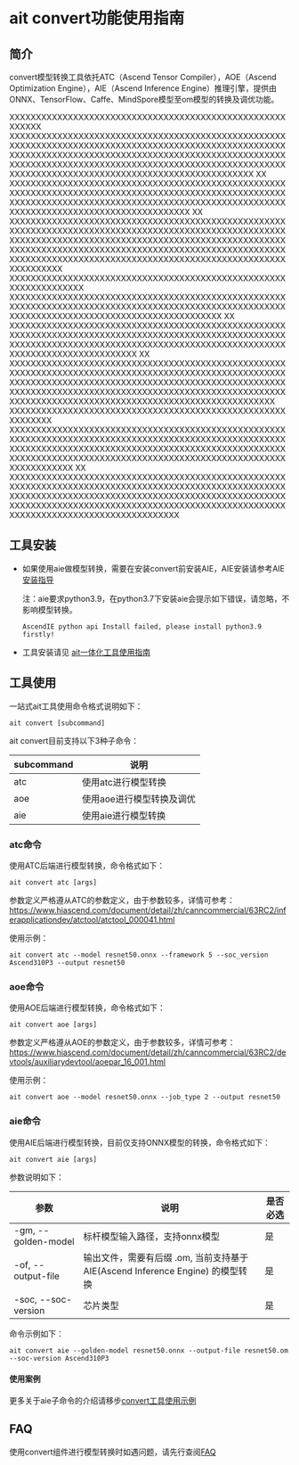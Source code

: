 # ait convert功能使用指南

## 简介

convert模型转换工具依托ATC（Ascend Tensor Compiler），AOE（Ascend Optimization Engine），AIE（Ascend Inference Engine）推理引擎，提供由ONNX、TensorFlow、Caffe、MindSpore模型至om模型的转换及调优功能。

XXXXXXXXXXXXXXXXXXXXXXXXXXXXXXXXXXXXXXXXXXXXXXXXXXXXXXXXXX
XXXXXXXXXXXXXXXXXXXXXXXXXXXXXXXXXXXXXXXXXXXXXXXXXXXXXXXXXXXXXXXXXXXXXXXXXXXXXXXXXXXXXXXXXXXXXXXXXXXXXXXXXXXXXXXXXXXXXXXXXXXXXXXXXXXXXXXXXXXXXXXXXXXXXXXXXXXXXXXXXXXXXXXXXXXXXXXXXXXXXXXXXXXXXXXXXXXXXXXXXXXXXXXXXXXXXXXXXXXXXXXXXXXXXXXXXXXXXXXXXXXXXXXXXXXXXX
XX
XXXXXXXXXXXXXXXXXXXXXXXXXXXXXXXXXXXXXXXXXXXXXXXXXXXXXXXXXXXXXXXXXXXXXXXXXXXXXXXXXXXXXXXXXXXXXXXXXXXXXXXXXXXXXXXXXXXXXXXXXXXXXXXXXXXXXXXXXXXXXXXXXXXXXXXXXXXXXXXXXXXXXXXXXXXXXXXXXXXXXXXXXXXXXX
XX
XXXXXXXXXXXXXXXXXXXXXXXXXXXXXXXXXXXXXXXXXXXXXXXXXXXXXXXXXXXXXXXXXXXXXXXXXXXXXXXXXXXXXXXXXXXXXXXXXXXXXXXXXXXXXXXXXXXXXXXXXXXXXXXXXXXXXXXXXXXXXXXXXXXXXXXXXXXXXXXXXXXXXXXXXXXXXXXXXXXXXXXXXXXXXXXXXXXXXXXXXXXXXXXXXXXXXXXXXXXXXXXXXXXXXXXXXXXXXXXXXXXXXXXXXXXXXXXXXXXXXXXXXXXXXX
XXXXXXXXXXXXXXXXXXXXXXXXXXXXXXXXXXXXXXXXXXXXXXXXXXXXXXXXXXXXXXXXXX
XXXXXXXXXXXXXXXXXXXXXXXXXXXXXXXXXXXXXXXXXXXXXXXXXXXXXXXXXXXXXXXXXXXXXXXXXXXXXXXXXXXXXXXXXXXXXXXXXXXXXXXXXXXXXXXXXXXXXXXXXXXXXXXXXXXXXXXXXXXXXXXX
XX
XXXXXXXXXXXXXXXXXXXXXXXXXXXXXXXXXXXXXXXXXXXXXXXXXXXXXXXXXXXXXXXXXXXXXXXXXXXXXXXXXXXXXXXXXXXXXXXXXXXXXXXXXXXXXXXXXXXXXXXXXXXXXXXXXXXXXXXXXXXXXXXXXXXXXXXXXXXXXXXXXXXXXXXXXXXXXXXXXXXX
XX
XXXXXXXXXXXXXXXXXXXXXXXXXXXXXXXXXXXXXXXXXXXXXXXXXXXXXXXXXXXXXXXXXXXXXXXXXXXXXXXXXXXXXXXXXXXXXXXXXXXXXXXXXXXXXXXXXXXXXXXXXXXXXXXXXXXXXXXXXXXXXXXXXXXXXXXXXXXXXXXXXXXXXXXXXXXXXXXXXXXXXXXXXXXXXXXXXXXXXXXXXXXXXXXXXXXXXXXXXXXXXXXXXXXXXXXXXXXXXXXXXXXXXXXXXXXXXXXXXX
XXXXXXXXXXXXXXXXXXXXXXXXXXXXXXXXXXXXXXXXXXXXXXXXXXXXXXXXXXXX
XXXXXXXXXXXXXXXXXXXXXXXXXXXXXXXXXXXXXXXXXXXXXXXXXXXXXXXXXXXXXXXXXXXXXXXXXXXXXXXXXXXXXXXXXXXXXXXXXXXXXXXXXXXXXXXXXXXXXXXXXXXXXXXXXXXXXXXXXXXXXXXXXXXXXXXXXXXXXXXXXXXXXXXXXXXXXXXXXXXXXXXXXXXXXXXXXXXXXXXXXXXXXXXXXXXXXXXXXXXX
XX
XXXXXXXXXXXXXXXXXXXXXXXXXXXXXXXXXXXXXXXXXXXXXXXXXXXXXXXXXXXXXXXXXXXXXXXXXXXXXXXXXXXXXXXXXXXXXXXXXXXXXXXXXXXXXXXXXXXXXXXXXXXXXXXXXXXXXXXXXXXXXXXXXXXXXXXXXXXXXXXXXXXXXXXXXXXXXXXXXXXXXXXXXXXXXXXXXXXXXXXXXXXXXXXXXXXXXXXXXXXXXXXXXXXXXXXXXXXXXXXX

## 工具安装

- 如果使用aie做模型转换，需要在安装convert前安装AIE，AIE安装请参考AIE[安装指导](https://gitee.com/ascend/ModelZoo-PyTorch/blob/master/AscendIE/AscendIE/readme.md#%E5%AE%89%E8%A3%85%E5%92%8C%E9%83%A8%E7%BD%B2)

  注：aie要求python3.9，在python3.7下安装aie会提示如下错误，请忽略，不影响模型转换。
  ```shell
  AscendIE python api Install failed, please install python3.9 firstly!
  ```

- 工具安装请见 [ait一体化工具使用指南](../../README.md)

## 工具使用

一站式ait工具使用命令格式说明如下：
```shell
ait convert [subcommand]
```
ait convert目前支持以下3种子命令：

| subcommand | 说明                      |
| ---------- | ------------------------- |
| atc        | 使用atc进行模型转换       |
| aoe        | 使用aoe进行模型转换及调优 |
| aie        | 使用aie进行模型转换       |

### atc命令
使用ATC后端进行模型转换，命令格式如下：
```shell
ait convert atc [args]
```
参数定义严格遵从ATC的参数定义，由于参数较多，详情可参考：https://www.hiascend.com/document/detail/zh/canncommercial/63RC2/inferapplicationdev/atctool/atctool_000041.html

使用示例：
```shell
ait convert atc --model resnet50.onnx --framework 5 --soc_version Ascend310P3 --output resnet50
```
### aoe命令
使用AOE后端进行模型转换，命令格式如下：
```shell
ait convert aoe [args]
```
参数定义严格遵从AOE的参数定义，由于参数较多，详情可参考：https://www.hiascend.com/document/detail/zh/canncommercial/63RC2/devtools/auxiliarydevtool/aoepar_16_001.html

使用示例：
```shell
ait convert aoe --model resnet50.onnx --job_type 2 --output resnet50
```
### aie命令
使用AIE后端进行模型转换，目前仅支持ONNX模型的转换，命令格式如下：
```shell
ait convert aie [args]
```
参数说明如下：

| 参数                  | 说明                                                      | 是否必选 |
|---------------------|---------------------------------------------------------|------|
| -gm, --golden-model | 标杆模型输入路径，支持onnx模型                                       | 是    |
| -of, --output-file  | 输出文件，需要有后缀 .om, 当前支持基于 AIE(Ascend Inference Engine) 的模型转换 | 是    |
| -soc, --soc-version | 芯片类型                 | 是    |

命令示例如下：

```shell
ait convert aie --golden-model resnet50.onnx --output-file resnet50.om --soc-version Ascend310P3 
```

#### 使用案例
更多关于aie子命令的介绍请移步[convert工具使用示例](../../examples/cli/convert/01_basic_usage)


## FAQ
使用convert组件进行模型转换时如遇问题，请先行查阅[FAQ](FAQ.md)